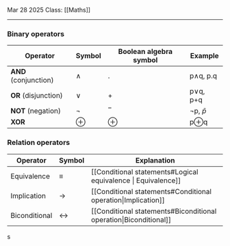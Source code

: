 Mar 28 2025
Class: [[Maths]]
- - -
### Binary operators

| Operator              | Symbol | Boolean algebra symbol | Example       |
| --------------------- | ------ | ---------------------- | ------------- |
| **AND** (conjunction) | ∧      | .                      | p∧q, p.q      |
| **OR** (disjunction)  | ∨      | +                      | p∨q, p+q      |
| **NOT** (negation)    | ¬      | ‾                      | ¬p, $\bar{p}$ |
| **XOR**               | ⊕      | ⊕                      | p⊕q           |

### Relation operators

| Operator      | Symbol            | Explanation                                                       |
| ------------- | ----------------- | ----------------------------------------------------------------- |
| Equivalence   | $\equiv$          | [[Conditional statements#Logical equivalence \| Equivalence]]     |
| Implication   | $\rightarrow$     | [[Conditional statements#Conditional operation\|Implication]]     |
| Biconditional | $\leftrightarrow$ | [[Conditional statements#Biconditional operation\|Biconditional]] |
s
